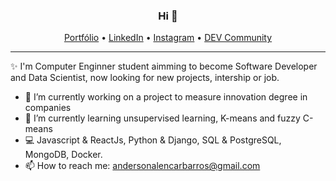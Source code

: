 <h3 align="center">Hi 👋</h3>
<p align="center">
  <a href="https://andersonalencarbarros.github.io/">Portfólio</a> •
  <a href="https://www.linkedin.com/in/alencarbarros/">LinkedIn</a> •
  <a href="https://www.instagram.com/alencarbarros_/">Instagram</a> •
  <a href="https://dev.to/andersonalencarbarros">DEV Community</a>
</p>
 
---
 ✨ I'm Computer Enginner student aimming to become Software Developer and Data Scientist, now looking for new projects, intership or job.

- 🔭 I’m currently working on a project to measure innovation degree in companies
- 🌱 I’m currently learning unsupervised learning, K-means and fuzzy C-means
- 💻 Javascript & ReactJs, Python & Django, SQL & PostgreSQL, MongoDB, Docker.
- 📫 How to reach me: andersonalencarbarros@gmail.com
